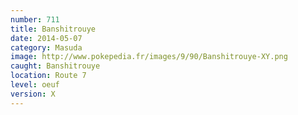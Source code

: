 ```yaml
---
number: 711
title: Banshitrouye
date: 2014-05-07
category: Masuda
image: http://www.pokepedia.fr/images/9/90/Banshitrouye-XY.png
caught: Banshitrouye
location: Route 7
level: oeuf
version: X
---
```

